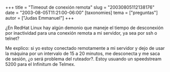 +++
title = "Timeout de conexión remota"
slug = "20030805112138176"
date = "2003-08-05T11:21:00-06:00"
[taxonomies]
tema = ["preguntas"]
autor = ["Judas Emmanuel"]
+++

¿En RedHat Linux hay algún demonio que maneje el tiempo de desconexión
por inactividad para una conexión remota a mi servidor, ya sea por ssh o
telnet?

Me explico: si yo estoy conectado remotamente a mi servidor y dejo de
usar la máquina por un intervalo de 15 a 20 minutos, me desconecta y me
saca de sesión, ¿o será problema del ruteador?. Estoy usuando un
speedstream 5200 para el Infinitum de Telmex.

